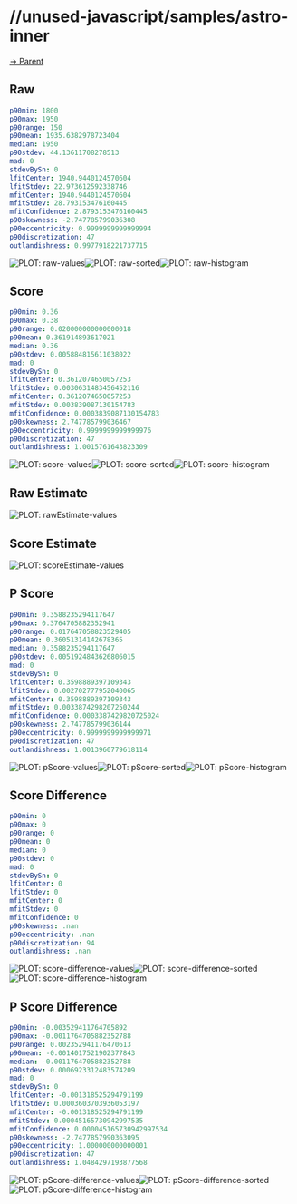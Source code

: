 
# //unused-javascript/samples/astro-inner

[→ Parent](../..)


## Raw


```yaml
p90min: 1800
p90max: 1950
p90range: 150
p90mean: 1935.6382978723404
median: 1950
p90stdev: 44.13611708278513
mad: 0
stdevBySn: 0
lfitCenter: 1940.9440124570604
lfitStdev: 22.973612592338746
mfitCenter: 1940.9440124570604
mfitStdev: 28.793153476160445
mfitConfidence: 2.8793153476160445
p90skewness: -2.747785799036308
p90eccentricity: 0.9999999999999994
p90discretization: 47
outlandishness: 0.9977918221737715

```

![PLOT: raw-values](./raw/values.svg)![PLOT: raw-sorted](./raw/sorted.svg)![PLOT: raw-histogram](./raw/histogram.svg)
## Score


```yaml
p90min: 0.36
p90max: 0.38
p90range: 0.020000000000000018
p90mean: 0.361914893617021
median: 0.36
p90stdev: 0.005884815611038022
mad: 0
stdevBySn: 0
lfitCenter: 0.3612074650057253
lfitStdev: 0.0030631483456452116
mfitCenter: 0.3612074650057253
mfitStdev: 0.003839087130154783
mfitConfidence: 0.0003839087130154783
p90skewness: 2.747785799036467
p90eccentricity: 0.9999999999999976
p90discretization: 47
outlandishness: 1.0015761643823309

```

![PLOT: score-values](./score/values.svg)![PLOT: score-sorted](./score/sorted.svg)![PLOT: score-histogram](./score/histogram.svg)
## Raw Estimate

![PLOT: rawEstimate-values](./rawEstimate/values.svg)
## Score Estimate

![PLOT: scoreEstimate-values](./scoreEstimate/values.svg)
## P Score


```yaml
p90min: 0.3588235294117647
p90max: 0.3764705882352941
p90range: 0.017647058823529405
p90mean: 0.36051314142678365
median: 0.3588235294117647
p90stdev: 0.0051924843626806015
mad: 0
stdevBySn: 0
lfitCenter: 0.3598889397109343
lfitStdev: 0.002702777952040065
mfitCenter: 0.3598889397109343
mfitStdev: 0.0033874298207250244
mfitConfidence: 0.0003387429820725024
p90skewness: 2.747785799036144
p90eccentricity: 0.9999999999999971
p90discretization: 47
outlandishness: 1.0013960779618114

```

![PLOT: pScore-values](./pScore/values.svg)![PLOT: pScore-sorted](./pScore/sorted.svg)![PLOT: pScore-histogram](./pScore/histogram.svg)
## Score Difference


```yaml
p90min: 0
p90max: 0
p90range: 0
p90mean: 0
median: 0
p90stdev: 0
mad: 0
stdevBySn: 0
lfitCenter: 0
lfitStdev: 0
mfitCenter: 0
mfitStdev: 0
mfitConfidence: 0
p90skewness: .nan
p90eccentricity: .nan
p90discretization: 94
outlandishness: .nan

```

![PLOT: score-difference-values](./score-difference/values.svg)![PLOT: score-difference-sorted](./score-difference/sorted.svg)![PLOT: score-difference-histogram](./score-difference/histogram.svg)
## P Score Difference


```yaml
p90min: -0.003529411764705892
p90max: -0.0011764705882352788
p90range: 0.002352941176470613
p90mean: -0.0014017521902377843
median: -0.0011764705882352788
p90stdev: 0.0006923312483574209
mad: 0
stdevBySn: 0
lfitCenter: -0.001318525294791199
lfitStdev: 0.0003603703936053197
mfitCenter: -0.001318525294791199
mfitStdev: 0.00045165730942997535
mfitConfidence: 0.000045165730942997534
p90skewness: -2.7477857990363095
p90eccentricity: 1.000000000000001
p90discretization: 47
outlandishness: 1.0484297193877568

```

![PLOT: pScore-difference-values](./pScore-difference/values.svg)![PLOT: pScore-difference-sorted](./pScore-difference/sorted.svg)![PLOT: pScore-difference-histogram](./pScore-difference/histogram.svg)